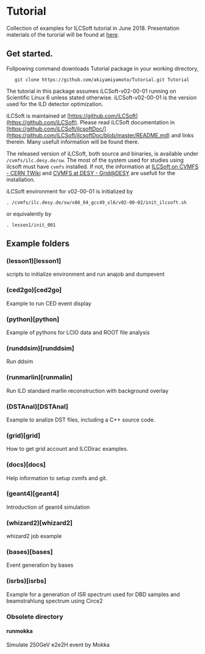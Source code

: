 # Tutorial
Collection of examples for ILCSoft tutorial in June 2018.
Presentation materials of the turorial will be found at [here](https://kds.kek.jp/indico/event/27935/contribution/0/material/slides/0.pptx).

##  Get started.

Follpowing command downloads Tutorial package in your working directory, 
``` 
   git clone https://github.com/akiyamiyamoto/Tutorial.git Tutorial
```

The tutorial in this package assumes iLCSoft-v02-00-01 running on Scientific Linux 6
unless stated otherwise. iLCSoft-v02-00-01 is the version used for the ILD detector 
optimization. 

iLCSoft is maintained at [https://github.com/iLCSoft](https://github.com/iLCSoft).
Please read iLCSoft documentation in 
[https://github.com/iLCSoft/ilcsoftDoc/](https://github.com/iLCSoft/ilcsoftDoc/blob/master/README.md)
and links therein.  Many usefull information will be found there.

The released version of iLCSoft, both source and binaries, is available under `/cvmfs/ilc.desy.de/sw`. 
The most of the system used for studies using ilcsoft must have `cvmfs` installed. If not,
the information at 
[ILCSoft on CVMFS - CERN TWiki](https://twiki.cern.ch/twiki/bin/view/CLIC/CLICCvmfs) and 
[CVMFS at DESY - Grid@DESY](http://grid.desy.de/cvmfs/)
are usefull for the installation.

iLCSoft environment for v02-00-01 is initialized by 

```
. /cvmfs/ilc.desy.de/sw/x86_64_gcc49_sl6/v02-00-02/init_ilcsoft.sh
```

or equivalently by 
```
. lesson1/init_001
```

## Example folders

### (lesson1)[lesson1]

scripts to initialize environment and run anajob and dumpevent

### (ced2go)[ced2go]

Example to run CED event display

### (python)[python]

Example of pythons for LCIO data and ROOT file analysis

### (runddsim)[runddsim]

Run ddsim 

### (runmarlin)[runmalin]

Run ILD standard marlin reconstruction with background overlay 

### (DSTAnal)[DSTAnal]

Example to analize DST files, including a C++ source code.

### (grid)[grid]

How to get grid account and ILCDirac examples.

### (docs)[docs]

Help information to setup cvmfs and git.

### (geant4)[geant4]

Introduction of geant4 simulation 

### (whizard2)[whizard2]

whizard2 job example

### (bases)[bases]

Event generation by bases

### (isrbs)[isrbs]

Example for a generation of ISR spectrum used for DBD samples and beamstrahlung spectrum using Circe2


### Obsolete directory

#### runmokka

Simulate 250GeV e2e2H event by Mokka


